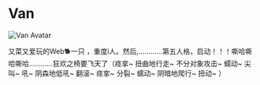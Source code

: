 # Van

<img :src="$withBase('/avatars/Van.jpg')" alt="Van Avatar">

又菜又爱玩的Web🐕一只 ，重度i人。然后,............第五人格，启动！！！嘶哈嘶哈嘶哈............狂欢之椅要飞天了（痉挛~  扭曲地行走~  不分对象攻击~  蠕动~  尖叫~  吼~  阴森地低吼~  翻滚~  痉挛~  分裂~  蠕动~  阴暗地爬行~  扭动~ ）